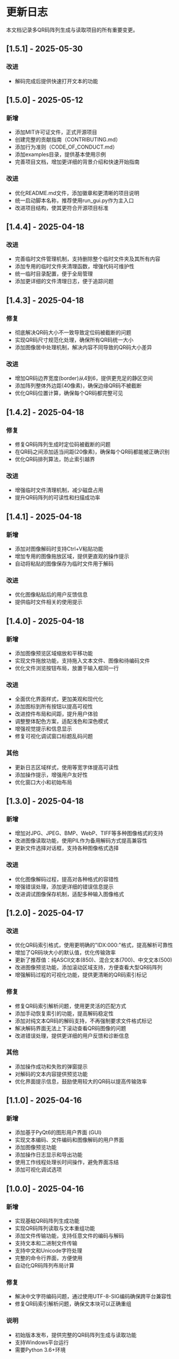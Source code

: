
# 更新日志

本文档记录多QR码阵列生成与读取项目的所有重要变更。

## [1.5.1] - 2025-05-30

### 改进
- 解码完成后提供快速打开文本的功能

## [1.5.0] - 2025-05-12

### 新增
- 添加MIT许可证文件，正式开源项目
- 创建完整的贡献指南（CONTRIBUTING.md）
- 添加行为准则（CODE_OF_CONDUCT.md）
- 添加examples目录，提供基本使用示例
- 完善项目文档，增加更详细的背景介绍和快速开始指南

### 改进
- 优化README.md文件，添加徽章和更清晰的项目说明
- 统一启动脚本名称，推荐使用run_gui.py作为主入口
- 改进项目结构，使其更符合开源项目标准

## [1.4.4] - 2025-04-18

### 改进
- 完善临时文件管理机制，支持删除整个临时文件夹及其所有内容
- 添加专用的临时文件夹清理函数，增强代码可维护性
- 统一临时目录配置，便于全局管理
- 添加更详细的文件清理日志，便于追踪问题

## [1.4.3] - 2025-04-18

### 修复
- 彻底解决QR码大小不一致导致定位码被截断的问题
- 实现QR码尺寸规范化处理，确保所有QR码统一大小
- 添加图像居中处理机制，解决内容不同导致的QR码大小差异

### 改进
- 增加QR码边界宽度(border)从4到6，提供更充足的静区空间
- 添加阵列整体外边距(40像素)，确保边缘QR码不被截断
- 优化QR码位置计算，确保每个QR码都完整可见

## [1.4.2] - 2025-04-18

### 修复
- 修复QR码阵列生成时定位码被截断的问题
- 在QR码之间添加适当间距(20像素)，确保每个QR码都能被正确识别
- 优化QR码排列算法，防止索引越界

### 改进
- 增强临时文件清理机制，减少磁盘占用
- 提升QR码阵列的可读性和扫描成功率

## [1.4.1] - 2025-04-18

### 新增
- 添加对图像解码时支持Ctrl+V粘贴功能
- 增加专用的图像拖放区域，提供更直观的操作提示
- 自动将粘贴的图像保存为临时文件用于解码

### 改进
- 优化图像粘贴后的用户反馈信息
- 提供临时文件相关的使用提示

## [1.4.0] - 2025-04-18

### 新增
- 添加图像预览区域缩放和平移功能
- 实现文件拖放功能，支持拖入文本文件、图像和待编码文件
- 优化文件浏览按钮布局，放置于输入框同一行

### 改进
- 全面优化界面样式，更加美观和现代化
- 添加图标到所有按钮以提高可视性
- 改进控件布局和间距，提升用户体验
- 调整整体配色方案，适配浅色和深色模式
- 增强视觉提示和信息显示
- 修复可视化调试窗口标题乱码问题

### 其他
- 更新日志区域样式，使用等宽字体提高可读性
- 添加操作提示，增强用户友好性
- 优化窗口大小和初始布局

## [1.3.0] - 2025-04-18

### 新增
- 增加对JPG、JPEG、BMP、WebP、TIFF等多种图像格式的支持
- 改进图像读取功能，使用PIL作为备用解码方式提高兼容性
- 更新文件选择对话框，支持各种图像格式选择

### 改进
- 优化图像解码过程，提高对各种格式的容错性
- 增强错误处理，添加更详细的错误信息提示
- 改进调试图像保存机制，适配多种输入图像格式

## [1.2.0] - 2025-04-17

### 改进
- 优化QR码索引格式，使用更明确的"IDX:000:"格式，提高解析可靠性
- 增加了QR码块大小的默认值，优化传输效率
- 更新了推荐值：纯ASCII文本(850)、混合文本(700)、中文文本(500)
- 改进图像预览功能，添加滚动区域支持，方便查看大型QR码阵列
- 增强解码过程的可视化功能，提供更清晰的QR码索引标记

### 修复
- 修复QR码索引解析问题，使用更灵活的匹配方式
- 添加手动恢复索引的功能，提高解码稳定性
- 添加对纯文本QR码的解码支持，不再强制要求文件格式标记
- 解决解码界面无法上下滚动查看QR码图像的问题
- 改进错误处理，提供更详细的用户反馈和诊断信息

### 其他
- 添加操作成功和失败的弹窗提示
- 对解码的文本内容提供预览功能
- 优化界面提示信息，鼓励使用较大的QR码以提高传输效率

## [1.1.0] - 2025-04-16

### 新增
- 添加基于PyQt6的图形用户界面 (GUI)
- 实现文本编码、文件编码和图像解码的用户界面
- 添加图像预览功能
- 添加操作日志显示和导出功能
- 使用工作线程处理长时间操作，避免界面冻结
- 添加可视化调试选项

## [1.0.0] - 2025-04-16

### 新增
- 实现基础QR码阵列生成功能
- 实现QR码阵列读取与文本重组功能
- 添加文件传输功能，支持任意文件的编码与解码
- 支持文本和二进制文件传输
- 支持中文和Unicode字符处理
- 完整的命令行界面，方便使用
- 自动化QR码阵列布局计算

### 修复
- 解决中文字符编码问题，通过使用UTF-8-SIG编码确保跨平台兼容性
- 修复QR码索引解析问题，确保文本块可以正确重组

### 说明
- 初始版本发布，提供完整的QR码阵列生成与读取功能
- 支持Windows平台运行
- 需要Python 3.6+环境 